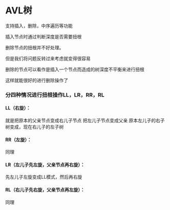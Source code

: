 # AVL树
支持插入，删除，中序遍历等功能

插入节点时通过判断深度是否需要扭根

删除节点的扭根并不好处理。

但是我们将问题反转过来考虑就变得很容易

删除的节点可以看作是插入一个节点而造成的树深度不平衡来进行扭根

这样就能很好的进行删除操作了

### 分四种情况进行扭根操作LL，LR，RR，RL
#### LL（右旋）：
就是把原本的父亲节点变成右儿子节点 把左儿子节点变成父亲
            原本左儿子的右子树变成，现在右儿子的左子树
#### RR（左旋）：
同理
#### LR（左儿子先左旋，父亲节点再右旋）：
先左儿子左旋变成LL模式，然后再右旋
#### RL（右儿子先右旋，父亲节点再左旋）：
同理
